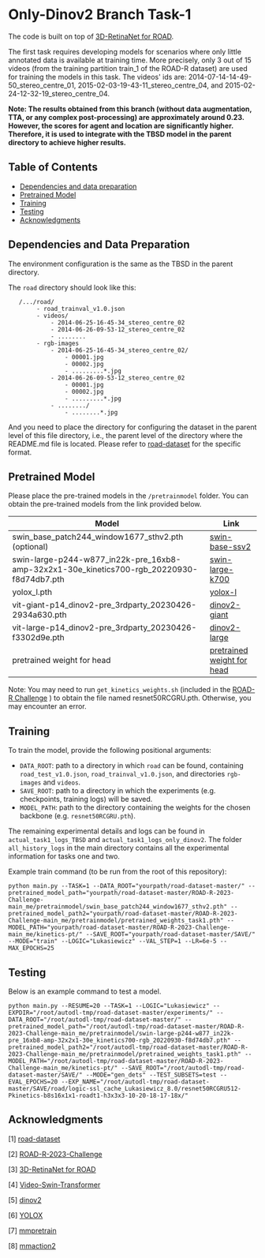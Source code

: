 # Only-Dinov2 Branch Task-1 
The code is built on top of [3D-RetinaNet for ROAD](https://github.com/gurkirt/3D-RetinaNet).

The first task requires developing models for scenarios where only little annotated data is available at training time. 
More precisely, only 3 out of 15 videos (from the training partition train_1 of the ROAD-R dataset) are used for training the models in this task.
The videos' ids are: 2014-07-14-14-49-50_stereo_centre_01, 2015-02-03-19-43-11_stereo_centre_04, and 2015-02-24-12-32-19_stereo_centre_04.

**Note: The results obtained from this branch (without data augmentation, TTA, or any complex post-processing) are approximately around 0.23. However, the scores for agent and location are significantly higher. Therefore, it is used to integrate with the TBSD model in the parent directory to achieve higher results.**

## Table of Contents
- <a href='#dep'>Dependencies and data preparation</a>
- <a href='#dep'>Pretrained Model</a>
- <a href='#training'>Training</a>
- <a href='#testing'>Testing</a>
- <a href='#Acknowledgments'>Acknowledgments</a>

## Dependencies and Data Preparation
The environment configuration is the same as the TBSD in the parent directory.

The `road` directory should look like this:

```
   /.../road/
        - road_trainval_v1.0.json
        - videos/
            - 2014-06-25-16-45-34_stereo_centre_02
            - 2014-06-26-09-53-12_stereo_centre_02
            - ........
        - rgb-images
            - 2014-06-25-16-45-34_stereo_centre_02/
                - 00001.jpg
                - 00002.jpg
                - .........*.jpg
            - 2014-06-26-09-53-12_stereo_centre_02
                - 00001.jpg
                - 00002.jpg
                - .........*.jpg
            - ......../
                - ........*.jpg
```

And you need to place the directory for configuring the dataset in the parent level of this file directory, i.e., the parent level of the directory where the README.md file is located. Please refer to [road-dataset](https://github.com/gurkirt/road-dataset) for the specific format.

## Pretrained Model

Please place the pre-trained models in the `/pretrainmodel` folder. You can obtain the pre-trained models from the link provided below.

| Model                                                        | Link                                                         |
| ------------------------------------------------------------ | ------------------------------------------------------------ |
| swin_base_patch244_window1677_sthv2.pth (optional)           | [swin-base-ssv2](https://github.com/SwinTransformer/storage/releases/download/v1.0.4/swin_base_patch244_window1677_sthv2.pth) |
| swin-large-p244-w877_in22k-pre_16xb8-amp-32x2x1-30e_kinetics700-rgb_20220930-f8d74db7.pth | [swin-large-k700](https://download.openmmlab.com/mmaction/v1.0/recognition/swin/swin-large-p244-w877_in22k-pre_16xb8-amp-32x2x1-30e_kinetics700-rgb/swin-large-p244-w877_in22k-pre_16xb8-amp-32x2x1-30e_kinetics700-rgb_20220930-f8d74db7.pth) |
| yolox_l.pth                                                  | [yolox-l](https://github.com/Megvii-BaseDetection/YOLOX/releases/download/0.1.1rc0/yolox_l.pth) |
| vit-giant-p14_dinov2-pre_3rdparty_20230426-2934a630.pth      | [dinov2-giant](https://download.openmmlab.com/mmpretrain/v1.0/dinov2/vit-giant-p14_dinov2-pre_3rdparty_20230426-2934a630.pth) |
| vit-large-p14_dinov2-pre_3rdparty_20230426-f3302d9e.pth      | [dinov2-large](https://download.openmmlab.com/mmpretrain/v1.0/dinov2/vit-large-p14_dinov2-pre_3rdparty_20230426-f3302d9e.pth) |
| pretrained weight for head                                   | [pretrained weight for head](https://drive.google.com/drive/folders/1Kw6aMJ9D7PktVQkWfBf_KvAUAamTaEU-) |

Note: You may need to run `get_kinetics_weights.sh` (included in the [ROAD-R Challenge](https://sites.google.com/view/road-r/) ) to obtain the file named resnet50RCGRU.pth. Otherwise, you may encounter an error.

## Training

To train the model, provide the following positional arguments:
 - `DATA_ROOT`: path to a directory in which `road` can be found, containing `road_test_v1.0.json`, `road_trainval_v1.0.json`, and directories `rgb-images` and `videos`.
 - `SAVE_ROOT`: path to a directory in which the experiments (e.g. checkpoints, training logs) will be saved.
 - `MODEL_PATH`: path to the directory containing the weights for the chosen backbone (e.g. `resnet50RCGRU.pth`).

The remaining experimental details and logs can be found in `actual_task1_logs_TBSD` and `actual_task1_logs_only_dinov2`. The folder `all_history_logs` in the main directory contains all the experimental information for tasks one and two.

Example train command (to be run from the root of this repository):

```
python main.py --TASK=1 --DATA_ROOT="yourpath/road-dataset-master/" --pretrained_model_path="yourpath/road-dataset-master/ROAD-R-2023-Challenge-main_me/pretrainmodel/swin_base_patch244_window1677_sthv2.pth" --pretrained_model_path2="yourpath/road-dataset-master/ROAD-R-2023-Challenge-main_me/pretrainmodel/pretrained_weights_task1.pth" --MODEL_PATH="yourpath/road-dataset-master/ROAD-R-2023-Challenge-main_me/kinetics-pt/" --SAVE_ROOT="yourpath/road-dataset-master/SAVE/" --MODE="train" --LOGIC="Lukasiewicz" --VAL_STEP=1 --LR=6e-5 --MAX_EPOCHS=25
```

## Testing 
Below is an example command to test a model.

```
python main.py --RESUME=20 --TASK=1 --LOGIC="Lukasiewicz" --EXPDIR="/root/autodl-tmp/road-dataset-master/experiments/" --DATA_ROOT="/root/autodl-tmp/road-dataset-master/" --pretrained_model_path="/root/autodl-tmp/road-dataset-master/ROAD-R-2023-Challenge-main_me/pretrainmodel/swin-large-p244-w877_in22k-pre_16xb8-amp-32x2x1-30e_kinetics700-rgb_20220930-f8d74db7.pth" --pretrained_model_path2="/root/autodl-tmp/road-dataset-master/ROAD-R-2023-Challenge-main_me/pretrainmodel/pretrained_weights_task1.pth" --MODEL_PATH="/root/autodl-tmp/road-dataset-master/ROAD-R-2023-Challenge-main_me/kinetics-pt/" --SAVE_ROOT="/root/autodl-tmp/road-dataset-master/SAVE/" --MODE="gen_dets" --TEST_SUBSETS=test --EVAL_EPOCHS=20 --EXP_NAME="/root/autodl-tmp/road-dataset-master/SAVE/road/logic-ssl_cache_Lukasiewicz_8.0/resnet50RCGRU512-Pkinetics-b8s16x1x1-roadt1-h3x3x3-10-20-18-17-18x/"
```

## Acknowledgments

[1] [road-dataset](https://github.com/gurkirt/road-dataset)

[2] [ROAD-R-2023-Challenge](https://github.com/mihaela-stoian/ROAD-R-2023-Challenge)

[3] [3D-RetinaNet for ROAD](https://github.com/gurkirt/3D-RetinaNet)

[4] [Video-Swin-Transformer](https://github.com/SwinTransformer/Video-Swin-Transformer)

[5] [dinov2](https://github.com/facebookresearch/dinov2)

[6] [YOLOX](https://github.com/Megvii-BaseDetection/YOLOX)

[7] [mmpretrain](https://github.com/open-mmlab/mmpretrain)

[8] [mmaction2](https://github.com/open-mmlab/mmaction2)

